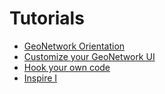 # Tutorials

-   [GeoNetwork Orientation](introduction/index.md)
-   [Customize your GeoNetwork UI](customui/index.md)
-   [Hook your own code](hookcustomizations/index.md)
-   [Inspire I](inspire/i.md)
